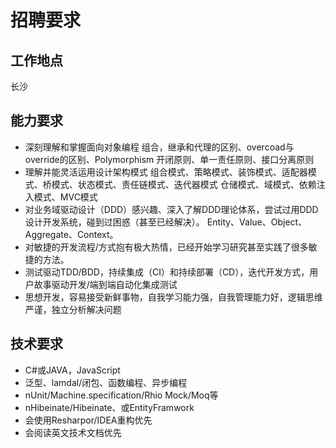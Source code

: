 ﻿# 招聘要求
## 工作地点
长沙
 

## 能力要求
* 深刻理解和掌握面向对象编程
	组合，继承和代理的区别、overcoad与override的区别、Polymorphism
	开闭原则、单一责任原则、接口分离原则
* 理解并能灵活运用设计架构模式
	组合模式、策略模式、装饰模式、适配器模式、桥模式、状态模式、责任链模式、迭代器模式
	仓储模式、域模式、依赖注入模式、MVC模式
* 对业务域驱动设计（DDD）感兴趣、深入了解DDD理论体系，尝试过用DDD设计开发系统，碰到过困惑（甚至已经解决）。
	Entity、Value、Object、Aggregate、Context。
* 对敏捷的开发流程/方式抱有极大热情，已经开始学习研究甚至实践了很多敏捷的方法。
* 测试驱动TDD/BDD，持续集成（CI）和持续部署（CD），迭代开发方式，用户故事驱动开发/端到端自动化集成测试
* 思想开发，容易接受新鲜事物，自我学习能力强，自我管理能力好，逻辑思维严谨，独立分析解决问题

## 技术要求
* C#或JAVA，JavaScript
* 泛型、lamdal/闭包、函数编程、异步编程
* nUnit/Machine.specification/Rhio Mock/Moq等
* nHibeinate/Hibeinate、或EntityFramwork
* 会使用Resharpor/IDEA重构优先
* 会阅读英文技术文档优先